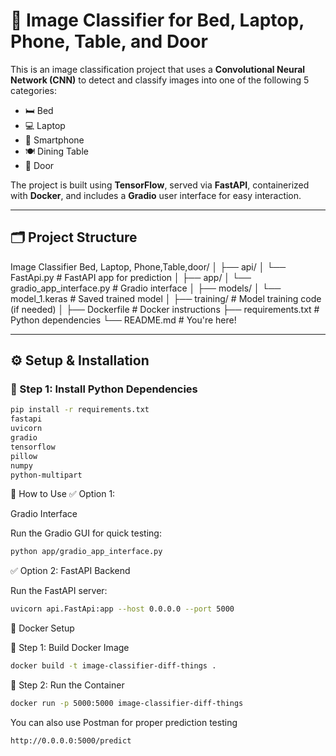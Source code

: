 # 🧠 Image Classifier for Bed, Laptop, Phone, Table, and Door

This is an image classification project that uses a **Convolutional Neural Network (CNN)** to detect and classify images into one of the following 5 categories:

- 🛏️ Bed  
- 💻 Laptop  
- 📱 Smartphone  
- 🍽️ Dining Table  
- 🚪 Door  

The project is built using **TensorFlow**, served via **FastAPI**, containerized with **Docker**, and includes a **Gradio** user interface for easy interaction.

---

## 🗂️ Project Structure

Image Classifier Bed, Laptop, Phone,Table,door/
│
├── api/
│ └── FastApi.py # FastAPI app for prediction
│
├── app/
│ └── gradio_app_interface.py # Gradio interface
│
├── models/
│ └── model_1.keras # Saved trained model
│
├── training/ # Model training code (if needed)
│
├── Dockerfile # Docker instructions
├── requirements.txt # Python dependencies
└── README.md # You're here!

---

## ⚙️ Setup & Installation

### 🔹 Step 1: Install Python Dependencies

```bash
pip install -r requirements.txt
fastapi
uvicorn
gradio
tensorflow
pillow
numpy
python-multipart
```
🚀 How to Use
✅ Option 1: 

Gradio Interface

Run the Gradio GUI for quick testing:
```bash
python app/gradio_app_interface.py
```
✅ Option 2: FastAPI Backend

Run the FastAPI server:
```bash
uvicorn api.FastApi:app --host 0.0.0.0 --port 5000
```
🐳 Docker Setup

🔹 Step 1: Build Docker Image
```bash
docker build -t image-classifier-diff-things .
```
🔹 Step 2: Run the Container
```bash
docker run -p 5000:5000 image-classifier-diff-things
```
You can also use Postman for proper prediction testing
```bash
http://0.0.0.0:5000/predict
```
